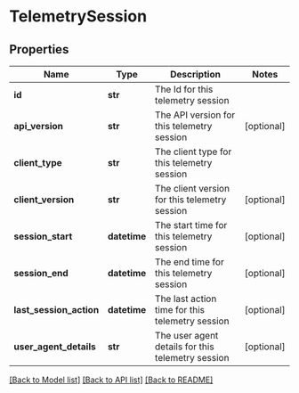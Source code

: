 # TelemetrySession


## Properties
Name | Type | Description | Notes
------------ | ------------- | ------------- | -------------
**id** | **str** | The Id for this telemetry session | 
**api_version** | **str** | The API version for this telemetry session | [optional] 
**client_type** | **str** | The client type for this telemetry session | 
**client_version** | **str** | The client version for this telemetry session | [optional] 
**session_start** | **datetime** | The start time for this telemetry session | [optional] 
**session_end** | **datetime** | The end time for this telemetry session | [optional] 
**last_session_action** | **datetime** | The last action time for this telemetry session | [optional] 
**user_agent_details** | **str** | The user agent details for this telemetry session | [optional] 

[[Back to Model list]](../README.md#documentation-for-models) [[Back to API list]](../README.md#documentation-for-api-endpoints) [[Back to README]](../README.md)


